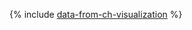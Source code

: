 {% include [data-from-ch-visualization](../../_includes/tutorials/data-from-ch-visualization.md) %}
